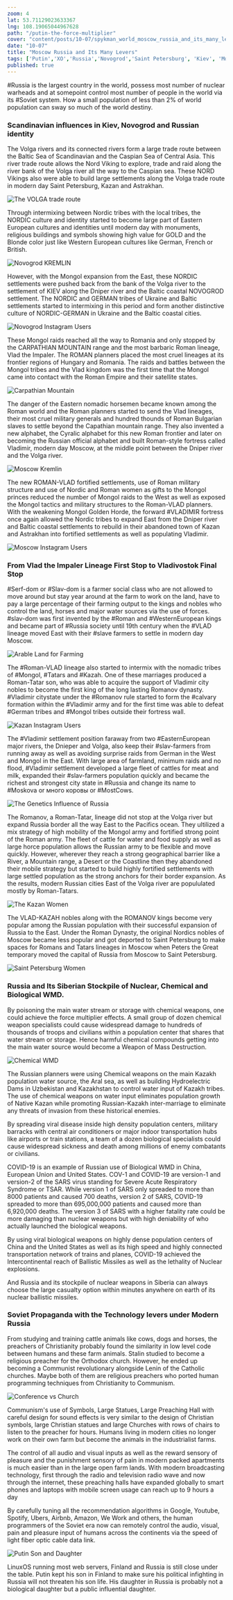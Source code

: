 ```yaml
--- 
zoom: 4
lat: 53.71129023633367
lng: 108.19065044967628
path: "/putin-the-force-multiplier"
cover: "content/posts/10-07/spykman_world_moscow_russia_and_its_many_levers.png"
date: "10-07"
title: "Moscow Russia and Its Many Levers"
tags: ['Putin','XO','Russia','Novogrod','Saint Petersburg', 'Kiev', 'Moscow', 'Astrakhan' , 'Kazan', 'Novosibirsk','Vlad-ivo-Stov', 'WMD', 'Golden Gate', 'Spykman World','Nicholas Spykman']    
published: true
---
```

#Russia is the largest country in the world, possess most number of nuclear warheads and at somepoint control most number of people in the world via its #Soviet system. How a small population of less than 2% of world population can sway so much of the world destiny. 

### Scandinavian influences in Kiev, Novogrod and Russian identity
The Volga rivers and its connected rivers form a large trade route between the Baltic Sea of Scandinavian and the Caspian Sea of Central Asia. This river trade route allows the Nord Viking to explore, trade and raid along the river bank of the Volga river all the way to the Caspian sea. These NORD Vikings also were able to build large settlements along the Volga trade route in modern day Saint Petersburg, Kazan and Astrakhan. 

![The VOLGA trade route](https://storage.googleapis.com/spykman-world/the-volga-trade.png)

Through intermixing between Nordic tribes with the local tribes, the NORDIC culture and identity started to become large part of Eastern European cultures and identities until modern day with monuments, religious buildings and symbols showing high value for GOLD and the Blonde color just like Western European cultures like German, French or British.

![Novogrod KREMLIN](https://storage.googleapis.com/spykman-world/novogrod-kremlin.png)

However, with the Mongol expansion from the East, these NORDIC settlements were pushed back from the bank of the Volga river to the settlement of KIEV along the Dniper river and the Baltic coastal NOVOGROD settlement. The NORDIC and GERMAN tribes of Ukraine and Baltic settlements started to intermixing in this period and form another distinctive culture of NORDIC-GERMAN in Ukraine and the Baltic coastal cities.

![Novogrod Instagram Users](https://storage.googleapis.com/spykman-world/Novgorod_women.png)

These Mongol raids reached all the way to Romania and only stopped by the CARPATHIAN MOUNTAIN range and the most barbaric Roman lineage, Vlad the Impaler. The ROMAN planners placed the most cruel lineages at its frontier regions of Hungary and Romania. The raids and battles between the Mongol tribes and the Vlad kingdom was the first time that the Mongol came into contact with the Roman Empire and their satellite states. 

![Carpathian Mountain](https://storage.googleapis.com/spykman-world/carpathian-mountain.png)

The danger of the Eastern nomadic horsemen became known among the Roman world and the Roman planners started to send the Vlad lineages, their most cruel military generals and hundred thounds of Roman Bulgarian slaves to settle beyond the Capathian mountain range. They also invented a new alphabet, the Cyralic alphabet for this new Roman frontier and later on becoming the Russian official alphabet and built Roman-style fortress called Vladimir, modern day Moscow, at the middle point between the Dniper river and the Volga river. 

![Moscow Kremlin](https://storage.googleapis.com/spykman-world/moscow_kremln.png)

The new ROMAN-VLAD fortified settlements, use of Roman military structure and use of Nordic and Roman women as gifts to the Mongol princes reduced the number of Mongol raids to the West as well as exposed the Mongol tactics and military structures to the Roman-VLAD planners. With the weakening Mongol Golden Horde, the forward #VLADIMIR fortress once again allowed the Nordic tribes to expand East from the Dniper river and Baltic coastal settlements to rebuild in their abandoned town of Kazan and Astrakhan into fortified settlements as well as populating Vladimir.

![Moscow Instagram Users](https://storage.googleapis.com/spykman-world/moscow_women.png)

### From Vlad the Impaler Lineage First Stop to Vladivostok Final Stop
#Serf-dom or #Slav-dom is a farmer social class who are not allowed to move around but stay year around at the farm to work on the land, have to pay a large percentage of their farming output to the kings and nobles who control the land, horses and major water sources via the use of forces. #slav-dom was first invented by the #Roman and #WesternEuropean kings and became part of #Russia society until 19th century when the #VLAD lineage moved East with their #slave farmers to settle in modern day Moscow.

![Arable Land for Farming](https://storage.googleapis.com/spykman-world/arable-land-map.png)

The #Roman-VLAD lineage also started to intermix with the nomadic tribes of #Mongol, #Tatars and #Kazah. One of these marriages produced a Roman-Tatar son, who was able to acquire the support of Vladimir city nobles to become the first king of the long lasting Romanov dynasty. #Vladimir citystate under the #Romanov rule started to form the #calvary formation within the #Vladimir army and for the first time was able to defeat #German tribes and #Mongol tribes outside their fortress wall.

![Kazan Instagram Users](https://storage.googleapis.com/spykman-world/kazan_women.png) 

The #Vladimir settlement position faraway from two #EasternEuropean major rivers, the Dnieper and Volga, also keep their 
#slav-farmers from running away as well as avoiding surprise raids from German in the West and Mongol in the East. With large area of farmland, minimum raids and no flood, #Vladimir settlement developed a large fleet of cattles for meat and milk, expanded their #slav-farmers population quickly and became the richest and strongest city state in #Russia and change its name to #Moskova or много коровы or #MostCows.

![The Genetics Influence of Russia](https://storage.googleapis.com/spykman-world/genetics_influences_of_russia.png)

The Romanov, a Roman-Tatar, lineage did not stop at the Volga river but expand Russia border all the way East to the Pacifics ocean. They ultilized a mix strategy of high mobility of the Mongol army and fortified strong point of the Roman army. The fleet of cattle for water and food supply as well as large horce population allows the Russian army to be flexible and move quickly. However, wherever they reach a strong geographical barrier like a River, a Mountain range, a Desert or the Coastline then they abandoned their mobile strategy but started to build highly fortified settlements with large settled population as the strong anchors for their border expansion. As the results, modern Russian cities East of the Volga river are popululated mostly by Roman-Tatars.

![The Kazan Women](https://storage.googleapis.com/spykman-world/astrakhan_women.png)

The VLAD-KAZAH nobles along with the ROMANOV kings become very popular among the Russian population with their successful expansion of Russia to the East. Under the Roman Dynasty, the original Nordics nobles of Moscow became less popular and got deported to Saint Petersburg to make spaces for Romans and Tatars lineages in Moscow when Peters the Great temporary moved the capital of Russia from Moscow to Saint Petersburg.

![Saint Petersburg Women](https://storage.googleapis.com/spykman-world/saint_petersburg_women.png)
 

### Russia and Its Siberian Stockpile of Nuclear, Chemical and Biological WMD.
By poisoning the main water stream or storage with chemical weapons, one could achieve the force multiplier effects. A small group of dozen chemical weapon specialists could cause widespread damage to hundreds of thousands of troops and civilians within a population center that shares that water stream or storage. Hence harmful chemical compounds getting into the main water source would become a Weapon of Mass Destruction. 

![Chemical WMD](https://storage.googleapis.com/spykman-world/aral_sea_4x.gif)

The Russian planners were using Chemical weapons on the main Kazakh population water source, the Aral sea, as well as building Hydroelectric Dams in Uzbekistan and Kazakhstan to control water input of Kazakh tribes. The use of chemical weapons on water input eliminates population growth of Native Kazan while promoting Russian-Kazakh inter-marriage to eliminate any threats of invasion from these historical enemies.

By spreading viral disease inside high density population centers, military barracks with central air conditioners or major indoor transportation hubs like airports or train stations, a team of a dozen biological specialists could cause widespread sickness and death among millions of enemy combatants or civilians. 

COVID-19 is an example of Russian use of Biological WMD in China, European Union and United States. COV-1 and COVID-19 are version-1 and version-2 of the SARS virus standing for Severe Acute Respiratory Syndrome or TSAR. While version 1 of SARS only spreaded to more than 8000 patients and caused 700 deaths, version 2 of SARS, COVID-19 spreaded to more than 695,000,000 patients and caused more than 6,920,000 deaths. The version 3 of SARS with a higher fatality rate could be more damaging than nuclear weapons but with high deniability of who actually launched the biological weapons. 

By using viral biological weapons on highly dense population centers of China and the United States as well as its high speed and highly connected transportation network of trains and planes, COVID-19 achieved the Intercontinental reach of Ballistic Missiles as well as the lethality of Nuclear explosions. 

And Russia and its stockpile of nuclear weapons in Siberia can always choose the large casualty option within minutes anywhere on earth of its nuclear ballistic missiles. 


### Soviet Propaganda with the Technology levers under Modern Russia

From studying and training cattle animals like cows, dogs and horses, the preachers of Christianity probably found the similarity in low level code between humans and these farm animals. Stalin studied to become a religious preacher for the Orthodox church. However, he ended up becoming a Communist revolutionary alongside Lenin of the Catholic churches. Maybe both of them are religious preachers who ported human programming techniques from Christianity to Communism. 

![Conference vs Church](https://storage.googleapis.com/spykman-world/conferenceroom_vs_church.png)

Communism's use of Symbols, Large Statues, Large Preaching Hall with careful design for sound effects is very similar to the design of Christian symbols, large Christian statues and large Churches with rows of chairs to listen to the preacher for hours. Humans living in modern cities no longer work on their own farm but become the animals in the industrialist farms. 

The control of all audio and visual inputs as well as the reward sensory of pleasure and the punishment sensory of pain in modern packed apartments is much easier than in the large open farm lands. With modern broadcasting technology, first through the radio and television radio wave and now through the internet, these preaching halls have expanded globally to smart phones and laptops with mobile screen usage can reach up to 9 hours a day

By carefully tuning all the recommendation algorithms in Google, Youtube, Spotify, Ubers, Airbnb, Amazon, We Work and others, the human programmers of the Soviet era now can remotely control the audio, visual, pain and pleasure input of humans across the continents via the speed of light fiber optic cable data link.

![Putin Son and Daughter](https://storage.googleapis.com/spykman-world/putin_son_and_daughter.png)

LinuxOS running most web servers, Finland and Russia is still close under the table. Putin kept his son in Finland to make sure his political infighting in Russia will not threaten his son life. His daughter in Russia is probably not a biological daughter but a public influential daughter.

